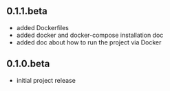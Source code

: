 ## 0.1.1.beta
- added Dockerfiles 
- added docker and docker-compose installation doc
- added doc about how to run the project via Docker

## 0.1.0.beta
- initial project release
